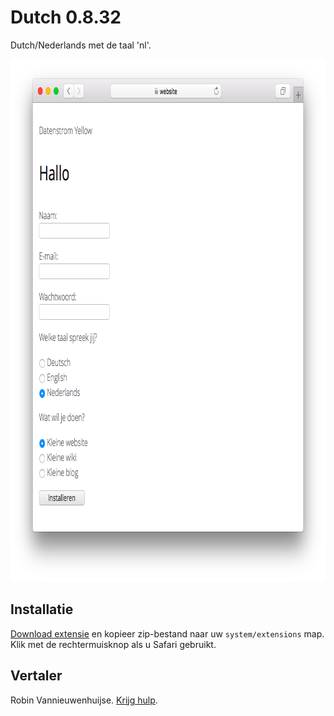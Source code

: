 # Dutch 0.8.32

Dutch/Nederlands met de taal 'nl'.

<p align="center"><img src="dutch-screenshot.png?raw=true" width="795" height="836" alt="Screenshot"></p>

## Installatie

[Download extensie](https://github.com/datenstrom/yellow-extensions/raw/master/zip/dutch.zip) en kopieer zip-bestand naar uw `system/extensions` map. Klik met de rechtermuisknop als u Safari gebruikt.

## Vertaler

Robin Vannieuwenhuijse. [Krijg hulp](https://datenstrom.se/yellow/help/).
